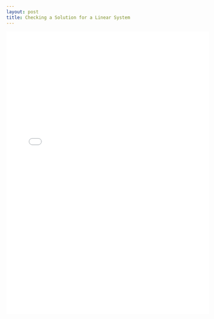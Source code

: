 ```yaml
---
layout: post
title: Checking a Solution for a Linear System
---
```


<iframe height="750" width="540" frameborder="0" src="//www.ck12.org/assessment/ui/embed.html?test/detail/5985b23ada2cfe6792023d50&collectionHandle=algebra&collectionCreatorID=3&conceptCollectionHandle=algebra-::-checking-a-solution-for-a-linear-system" ></iframe>
